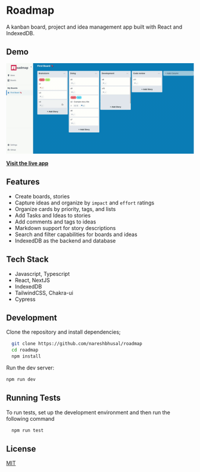 # Roadmap
A kanban board, project and idea management app built with React and IndexedDB.

## Demo
![Roadmap App Screencast](assets/screencast.gif)

**[Visit the live app](https://roadmap-app.vercel.app)**

## Features

- Create boards, stories
- Capture ideas and organize by `impact` and `effort` ratings
- Organize cards by priority, tags, and lists
- Add Tasks and Ideas to stories
- Add comments and tags to ideas
- Markdown support for story descriptions
- Search and filter capabilities for boards and ideas
- IndexedDB as the backend and database

## Tech Stack
- Javascript, Typescript
- React, NextJS
- IndexedDB
- TailwindCSS, Chakra-ui
- Cypress

## Development
Clone the repository and install dependencies;
```bash
  git clone https://github.com/nareshbhusal/roadmap
  cd roadmap
  npm install
```

Run the dev server:
```bash
npm run dev
```

## Running Tests

To run tests, set up the development environment and then run the following command

```bash
  npm run test
```

## License

[MIT](https://github.com/nareshbhusal/roadmap/blob/main/LICENSE "MIT")
